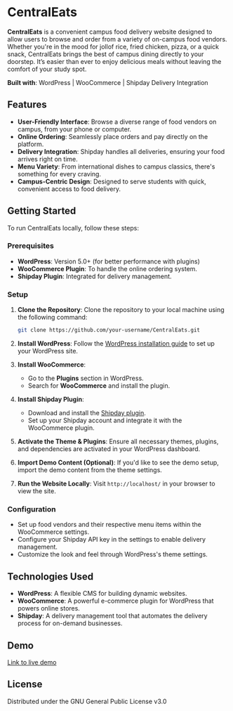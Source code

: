 # CentralEats

**CentralEats** is a convenient campus food delivery website designed to allow users to browse and order from a variety of on-campus food vendors. Whether you're in the mood for jollof rice, fried chicken, pizza, or a quick snack, CentralEats brings the best of campus dining directly to your doorstep. It’s easier than ever to enjoy delicious meals without leaving the comfort of your study spot.

**Built with**: WordPress | WooCommerce | Shipday Delivery Integration

## Features
- **User-Friendly Interface**: Browse a diverse range of food vendors on campus, from your phone or computer.
- **Online Ordering**: Seamlessly place orders and pay directly on the platform.
- **Delivery Integration**: Shipday handles all deliveries, ensuring your food arrives right on time.
- **Menu Variety**: From international dishes to campus classics, there's something for every craving.
- **Campus-Centric Design**: Designed to serve students with quick, convenient access to food delivery.

## Getting Started

To run CentralEats locally, follow these steps:

### Prerequisites
- **WordPress**: Version 5.0+ (for better performance with plugins)
- **WooCommerce Plugin**: To handle the online ordering system.
- **Shipday Plugin**: Integrated for delivery management.

### Setup
1. **Clone the Repository**:
   Clone the repository to your local machine using the following command:
   ```bash
   git clone https://github.com/your-username/CentralEats.git

2. **Install WordPress**:
   Follow the [WordPress installation guide](https://wordpress.org/support/article/how-to-install-wordpress/) to set up your WordPress site.

3. **Install WooCommerce**:

   * Go to the **Plugins** section in WordPress.
   * Search for **WooCommerce** and install the plugin.

4. **Install Shipday Plugin**:

   * Download and install the [Shipday plugin](https://www.shipday.com).
   * Set up your Shipday account and integrate it with the WooCommerce plugin.

5. **Activate the Theme & Plugins**:
   Ensure all necessary themes, plugins, and dependencies are activated in your WordPress dashboard.

6. **Import Demo Content (Optional)**:
   If you'd like to see the demo setup, import the demo content from the theme settings.

7. **Run the Website Locally**:
   Visit `http://localhost/` in your browser to view the site.

### Configuration

* Set up food vendors and their respective menu items within the WooCommerce settings.
* Configure your Shipday API key in the settings to enable delivery management.
* Customize the look and feel through WordPress's theme settings.

## Technologies Used

* **WordPress**: A flexible CMS for building dynamic websites.
* **WooCommerce**: A powerful e-commerce plugin for WordPress that powers online stores.
* **Shipday**: A delivery management tool that automates the delivery process for on-demand businesses.

## Demo

[Link to live demo](https://food.stage1.samuelbarden.com)


## License

Distributed under the GNU General Public License v3.0
